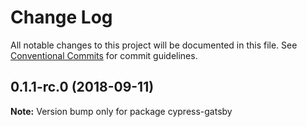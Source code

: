 # Change Log

All notable changes to this project will be documented in this file.
See [Conventional Commits](https://conventionalcommits.org) for commit guidelines.

<a name="0.1.1-rc.0"></a>

## 0.1.1-rc.0 (2018-09-11)

**Note:** Version bump only for package cypress-gatsby
